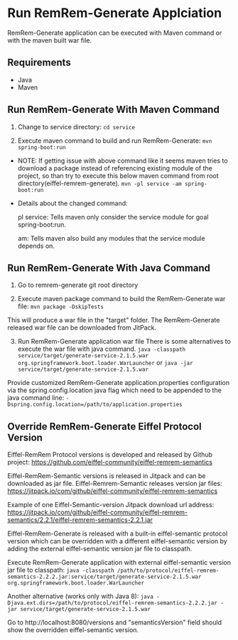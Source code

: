 # Run RemRem-Generate Applciation

RemRem-Generate application can be executed with Maven command or with the maven built war file.

## Requirements

- Java
- Maven


## Run RemRem-Generate With Maven Command

1. Change to service directory: 
`cd service`

2. Execute maven command to build and run RemRem-Generate:
`mvn spring-boot:run`

- NOTE: If getting issue with above command like it seems maven tries to download a package instead 
  of referencing existing module of the project, so than try to execute this below maven command from root directory(eiffel-remrem-generate).
`mvn -pl service -am spring-boot:run`
  
- Details about the changed command:
  
  pl service: Tells maven only consider the service module for goal spring-boot:run.

  am: Tells maven also build any modules that the service module depends on.

## Run RemRem-Generate With Java Command

1. Go to remrem-generate git root directory

2. Execute maven package command to build the RemRem-Generate war file:
`mvn package -DskipTests`

This will produce a war file in the "target" folder.
The RemRem-Generate released war file can be downloaded from JitPack.

3. Run RemRem-Generate application war file
There is some alternatives to execute the war file with java command.
`java -classpath service/target/generate-service-2.1.5.war org.springframework.boot.loader.WarLauncher`
or
`java -jar service/target/generate-service-2.1.5.war`


Provide customized RemRem-Generate application.properties configuration via the spring.config.location java flag which need to be appended to the java command line:
`-Dspring.config.location=/path/to/application.properties`


## Override RemRem-Generate Eiffel Protocol Version

Eiffel-RemRem Protocol versions is developed and released by Github project:
https://github.com/eiffel-community/eiffel-remrem-semantics

Eiffel-RemRem-Semantic versions is released in Jitpack and can be downloaded as jar file.
Eiffel-Remrem-Semantic releases version jar files:
https://jitpack.io/com/github/eiffel-community/eiffel-remrem-semantics

Example of one Eiffel-Semantic-version Jitpack download url address:
https://jitpack.io/com/github/eiffel-community/eiffel-remrem-semantics/2.2.1/eiffel-remrem-semantics-2.2.1.jar

Eiffel-RemRem-Generate is released with a built-in eiffel-semantic protocol version which can be overridden with a different eiffel-semantic version by adding the external eiffel-semantic version jar file to classpath.

Execute RemRem-Generate application with external eiffel-semantic version jar file to classpath:
`java -classpath /path/to/protocol/eiffel-remrem-semantics-2.2.2.jar:service/target/generate-service-2.1.5.war org.springframework.boot.loader.WarLauncher`

Another alternative (works only with Java 8):
`java -Djava.ext.dirs=/path/to/protocol/eiffel-remrem-semantics-2.2.2.jar -jar service/target/generate-service-2.1.5.war`

Go to http://localhost:8080/versions and "semanticsVersion" field should show the overridden eiffel-semantic version.

